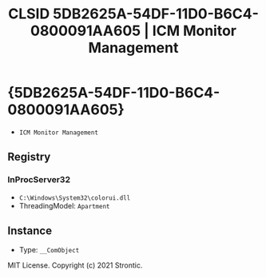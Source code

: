 ﻿---
title: "CLSID 5DB2625A-54DF-11D0-B6C4-0800091AA605 | ICM Monitor Management"
excerpt: What is COM-Object CLSID 5DB2625A-54DF-11D0-B6C4-0800091AA605?
---

# {5DB2625A-54DF-11D0-B6C4-0800091AA605}

* `ICM Monitor Management`

## Registry


### InProcServer32

* `C:\Windows\System32\colorui.dll`
* ThreadingModel: `Apartment`

## Instance

* Type: `__ComObject`

MIT License. Copyright (c) 2021 Strontic.


